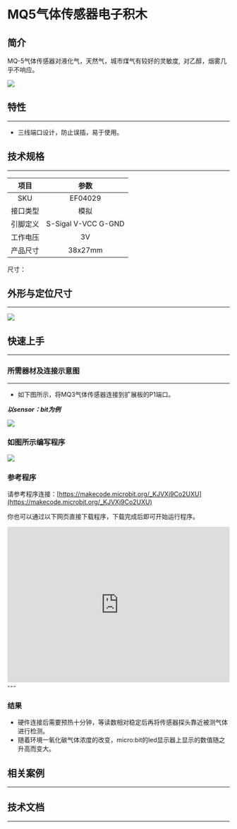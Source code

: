 # MQ5气体传感器电子积木

## 简介
MQ-5气体传感器对液化气，天然气，城市煤气有较好的灵敏度, 对乙醇，烟雾几乎不响应。





![](./image/04029_01.png)




## 特性
---
- 三线端口设计，防止误插，易于使用。
## 技术规格
---

项目 | 参数 
:-: | :-: 
SKU|EF04029
接口类型|模拟
引脚定义|S-Sigal V-VCC G-GND
工作电压|3V
产品尺寸|38x27mm


尺寸：

## 外形与定位尺寸
---



![](./image/04029_02.png)





## 快速上手
---

### 所需器材及连接示意图
---

- 如下图所示，将MQ3气体传感器连接到扩展板的P1端口。

***以sensor：bit为例***



![](./image/04029_03.png)




### 如图所示编写程序



![](./image/04029_04.png)




### 参考程序
请参考程序连接：[https://makecode.microbit.org/_KJVXj9Co2UXU](https://makecode.microbit.org/_KJVXj9Co2UXU)

你也可以通过以下网页直接下载程序，下载完成后即可开始运行程序。

<div style="position:relative;height:0;padding-bottom:70%;overflow:hidden;"><iframe style="position:absolute;top:0;left:0;width:100%;height:100%;" src="https://makecode.microbit.org/#pub:_KJVXj9Co2UXU" frameborder="0" sandbox="allow-popups allow-forms allow-scripts allow-same-origin"></iframe></div>  
---

### 结果
- 硬件连接后需要预热十分钟，等读数相对稳定后再将传感器探头靠近被测气体进行检测。
- 随着环境一氧化碳气体浓度的改变，micro:bit的led显示器上显示的数值随之升高而变大。
## 相关案例
---

## 技术文档
---
